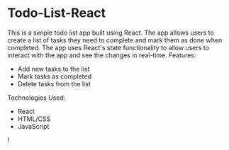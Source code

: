 # Todo-List-React
This is a simple todo list app built using React. The app allows users to create a list of tasks they need to complete and mark them as done when completed. The app uses React's state functionality to allow users to interact with the app and see the changes in real-time.
Features:
- Add new tasks to the list
- Mark tasks as completed
- Delete tasks from the list

Technologies Used:
- React
- HTML/CSS
- JavaScript

!
